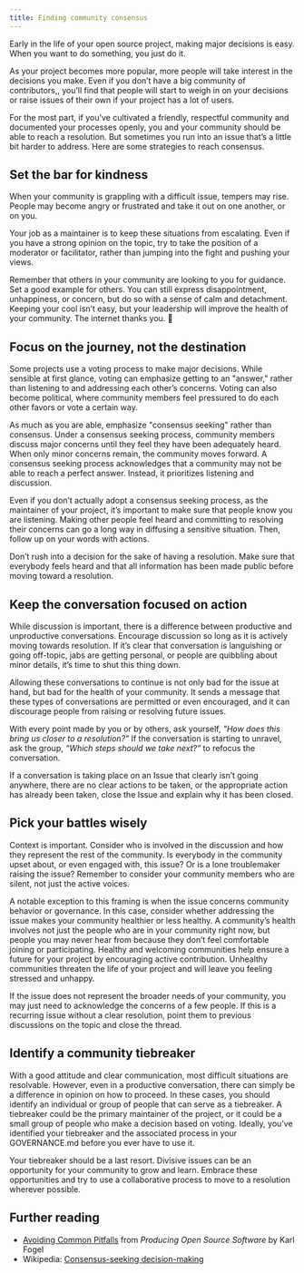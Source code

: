 ```yaml
---
title: Finding community consensus
---
```


Early in the life of your open source project, making major decisions is easy. When you want to do something, you just do it.

As your project becomes more popular, more people will take interest in the decisions you make. Even if you don’t have a big community of contributors,, you’ll find that people will start to weigh in on your decisions or raise issues of their own if your project has a lot of users.

For the most part, if you’ve cultivated a friendly, respectful community and documented your processes openly, you and your community should be able to reach a resolution. But sometimes you run into an issue that’s a little bit harder to address. Here are some strategies to reach consensus.

## Set the bar for kindness

When your community is grappling with a difficult issue, tempers may rise. People may become angry or frustrated and take it out on one another, or on you.

Your job as a maintainer is to keep these situations from escalating. Even if you have a strong opinion on the topic, try to take the position of a moderator or facilitator, rather than jumping into the fight and pushing your views.

Remember that others in your community are looking to you for guidance. Set a good example for others. You can still express disappointment, unhappiness, or concern, but do so with a sense of calm and detachment. Keeping your cool isn’t easy, but your leadership will improve the health of your community. The internet thanks you. 🙏

## Focus on the journey, not the destination

Some projects use a voting process to make major decisions. While sensible at first glance, voting can emphasize getting to an "answer," rather than listening to and addressing each other’s concerns. Voting can also become political, where community members feel pressured to do each other favors or vote a certain way.

As much as you are able, emphasize "consensus seeking" rather than consensus. Under a consensus seeking process, community members discuss major concerns until they feel they have been adequately heard. When only minor concerns remain, the community moves forward. A consensus seeking process acknowledges that a community may not be able to reach a perfect answer. Instead, it prioritizes listening and discussion.

Even if you don’t actually adopt a consensus seeking process, as the maintainer of your project, it’s important to make sure that people know you are listening. Making other people feel heard and committing to resolving their concerns can go a long way in diffusing a sensitive situation. Then, follow up on your words with actions.

Don’t rush into a decision for the sake of having a resolution. Make sure that everybody feels heard and that all information has been made public before moving toward a resolution.

## Keep the conversation focused on action

While discussion is important, there is a difference between productive and unproductive conversations. Encourage discussion so long as it is actively moving towards resolution. If it’s clear that conversation is languishing or going off-topic, jabs are getting personal, or people are quibbling about minor details, it’s time to shut this thing down.

Allowing these conversations to continue is not only bad for the issue at hand, but bad for the health of your community. It sends a message that these types of conversations are permitted or even encouraged, and it can discourage people from raising or resolving future issues.

With every point made by you or by others, ask yourself, *"How does this bring us closer to a resolution?"* If the conversation is starting to unravel, ask the group, *“Which steps should we take next?”* to refocus the conversation.

If a conversation is taking place on an Issue that clearly isn’t going anywhere, there are no clear actions to be taken, or the appropriate action has already been taken, close the Issue and explain why it has been closed.

## Pick your battles wisely

Context is important. Consider who is involved in the discussion and how they represent the rest of the community. Is everybody in the community upset about, or even engaged with, this issue? Or is a lone troublemaker raising the issue? Remember to consider your community members who are silent, not just the active voices.

A notable exception to this framing is when the issue concerns community behavior or governance. In this case, consider whether addressing the issue makes your community healthier or less healthy. A community’s health involves not just the people who are in your community right now, but people you may never hear from because they don’t feel comfortable joining or participating. Healthy and welcoming communities help ensure a future for your project by encouraging active contribution. Unhealthy communities threaten the life of your project and will leave you feeling stressed and unhappy.

If the issue does not represent the broader needs of your community, you may just need to acknowledge the concerns of a few people. If this is a recurring issue without a clear resolution, point them to previous discussions on the topic and close the thread.

## Identify a community tiebreaker

With a good attitude and clear communication, most difficult situations are resolvable. However, even in a productive conversation, there can simply be a difference in opinion on how to proceed. In these cases, you should identify an individual or group of people that can serve as a tiebreaker. A tiebreaker could be the primary maintainer of the project, or it could be a small group of people who make a decision based on voting. Ideally, you’ve identified your tiebreaker and the associated process in your GOVERNANCE.md before you ever have to use it.

Your tiebreaker should be a last resort. Divisive issues can be an opportunity for your community to grow and learn. Embrace these opportunities and try to use a collaborative process to move to a resolution wherever possible.

## Further reading

* [Avoiding Common Pitfalls](http://producingoss.com/en/producingoss.html#common-pitfalls) from *Producing Open Source Software* by Karl Fogel
* Wikipedia: [Consensus-seeking decision-making](https://en.wikipedia.org/wiki/Consensus-seeking_decision-making)
